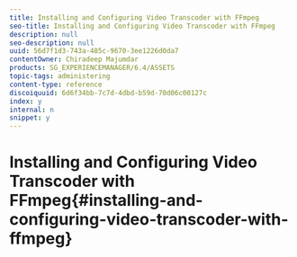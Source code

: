 ```yaml
---
title: Installing and Configuring Video Transcoder with FFmpeg
seo-title: Installing and Configuring Video Transcoder with FFmpeg
description: null
seo-description: null
uuid: 56d7f1d3-743a-485c-9670-3ee1226d0da7
contentOwner: Chiradeep Majumdar
products: SG_EXPERIENCEMANAGER/6.4/ASSETS
topic-tags: administering
content-type: reference
discoiquuid: 6d6f34bb-7c7d-4dbd-b59d-70d06c00127c
index: y
internal: n
snippet: y
---
```


# Installing and Configuring Video Transcoder with FFmpeg{#installing-and-configuring-video-transcoder-with-ffmpeg}

<!--
Comment Type: draft

<p>While the video transcoder with FFmpeg works similar to the connector FFmpeg transcoder with Assets (see <a href="../../sites/authoring/using/default-components-foundation.md">Video Components</a>) , you have more control over the process using this version because you are sharing the source code for the same transcoder. If, however, you decide not to use FFmpeg, or you want to use it differently than what is offered with the out-of-the-box transcoder, you can use this source code as a template to build out the transcoder how you want. Also, be aware that when you use FFmpeg, you can copy video renditions to a file system outside of AEM using File Copy Service.</p>
-->

##

<!--
Comment Type: draft

<h3>Installing FFmpeg</h3>
-->

<!--
Comment Type: draft

<p>You will now download and install FFmpeg and verify the installation.</p>
-->

<!--
Comment Type: draft

<ol>
<li><p>Go to <a href="http://www.ffmpeg.org">http://www.ffmpeg.org</a> to download and install the latest version of FFmpeg for your specific environment (Macintoch, Windows, or Linux).</p> <p>Make sure the ffmpeg executable is set in your system path. You should be able to run <span class="code">ffmpeg</span> from any directory in your system.</p> </li>
</ol>
-->

<!--
Comment Type: draft

<note type="note">
<p>AEM 6.2 is compatible with FFmpeg 3.0 and is configured to run correctly with FFmpeg 3.0 (which was the latest version at the time of general availability of 6.2).<br /> As per the FFmpeg documentation at <a href="https://trac.ffmpeg.org/wiki/Encode/AAC">https://trac.ffmpeg.org/wiki/Encode/AAC</a>, FFmpeg 3.0 does not ship with pre-built <span class="code">libvo-aacenc</span> or <span class="code">libaacplus</span> encoders. To use these encoders, install FFmpeg with the <span class="code">--with-fdk-aac</span> and/or <span class="code">--with-faac</span> option(s), or compile FFmpeg from non-free sources.</p>
<p>Because FFmpeg performs all transcoding operations, any reference to default configurations pertains to particular versions of FFmpeg validated by Adobe and may change in future. For more details, see FFmpeg encoding guidelines at <a href="https://trac.ffmpeg.org/wiki/Encode/H.264">https://trac.ffmpeg.org/wiki/Encode/H.264</a> and <a href="https://trac.ffmpeg.org/wiki/Encode/AAC">https://trac.ffmpeg.org/wiki/Encode/AAC</a>.</p>
</note>
-->

<!--
Comment Type: draft

<note type="note">
<p>From software security standpoint, Adobe recommends using the latest releases of all third-party software. However, if it is not possible to upgrade to FFmpeg 3.0, you may try the following:</p>
<ul>
<li>Add <span class="code">-strict -2</span> to the <span class="code">customArgs</span> property of <i>/etc/dam/video/iehq/jcr:content and /etc/dam/video/hq/jcr:content</i>.</li>
<li>Change the <span class="code">audioCodec</span> property of <i>/etc/dam/video/iehq/jcr:content</i> and <i>/etc/dam/video/hq/jcr:content</i> to <span class="code">libvo_aacenc</span> from <span class="code">aac</span>.</li>
</ul>
</note>
-->

<!--
Comment Type: draft

<h3>Installing cq-s7dam-video-core-1.0.jar</h3>
-->

<!--
Comment Type: draft

<p>Following the installation of FFmpeg, you will now verify the s7damVideobundle.</p>
-->

<!--
Comment Type: draft

<ol>
<li><p>Open AEM in your environment.</p> </li>
<li><p>Untar <span class="code">s7damvideobundle.tar</span> and then go to the <span class="code">s7damvideobundle/core</span> directory.</p> <p>You can download <a href="https://marketing.adobe.com/resources/help/en_US/s7/s7damvideobundle.tar">s7damvideobundle.tar here</a>.</p> </li>
<li><p>Run the following command:</p> <p><span class="code">mvn clean install sling:install</span></p> <p>The jar file from this project is installed under <span class="code">/libs/dam/install/cq-s7dam-video-core-1.0.jar</span>. Code is derived out of the existing DAM Video application which is part of the CQ Codebase.</p> <p>Three services are installed with the following process labels:</p>
<ul>
<li>"Create Thumbnail with FFMPEG as a pluggable component"</li>
</ul> <p style="margin-left: 40px;">Used as a reference implementation component which you can repurpose for integration with another third-party video encoder.<br /> </p>
<ul>
<li>"Transcode Video with FFMPEG as a pluggable component"</li>
</ul> <p style="margin-left: 40px;">Used for encoding by way of FFMPEG when customization is required. For example, set up of business rules to apply different encoding profiles based on source video aspect ratio.<br /> </p>
<ul>
<li>"Copy Transcoded Videos to NFS Mount"</li>
</ul> <p style="margin-left: 40px;">Used to store resulting encoded files to a server mount for delivery, such as integration with CDN or video packaging services.</p> </li>
</ol>
-->

<!--
Comment Type: draft

<h3>Setting up the Video Services through CQ Workflow</h3>
-->

<!--
Comment Type: draft

<ol>
<li><p>In your running instance of AEM, go to the following:</p> <p><span class="code">localhost:4502/workflow</span><br /> </p> </li>
<li><p>Tap <strong>Tools </strong>&gt; <strong>Workflow </strong>&gt; <strong>Models</strong>, then on the Workflow Models page, double-click <span class="code">DAM Update Asset</span>.</p> </li>
<li><p>In the <strong>DAM Update Asset</strong> page, in the workflow model, delete any existing <span class="code">FFmpeg thumbnails</span> and <span class="code">FFmpeg transcoding</span> services that may exist.</p> <p>You are now ready to set up the FFmpeg thumbnailing service.</p> </li>
</ol>
-->

<!--
Comment Type: draft

<h3>Setting up the FFmpeg Thumbnailing Service</h3>
-->

<!--
Comment Type: draft

<ol>
<li><p>In the AEM Sidekick, expand the <strong>Workflow</strong> list.</p> </li>
<li><p>Drag-and-drop <strong>Process Step</strong> on to your workflow page.</p> <p><br /> </p> <img imageRotate="0" src="assets/chlimage_1-343.png" /></li>
<li><p>Double-click the process step to open the <strong>Step Properties</strong> dialog box. In the <strong>Common</strong> tab, type a title such as <span class="code">FFmpeg thumbnail service</span>.</p> <p>Optionally, in the <strong>Description</strong> field, type a description that can further help you identify the process, such as <span class="code">Extracts video poster frame</span>.</p> </li>
<li><p>Tap the <strong>Process</strong> tab. Then in the <strong>Process</strong> drop-down list, select <strong>Create Thumbnail with FFMPEG as a pluggable component</strong>.</p> </li>
<li><p>Check <strong>Handler Advance</strong> option to turn it on.</p> </li>
<li><p>In the <strong>Arguments</strong> field, add the following:</p> <p><span class="code">count:4,index:2,[140:100],[48:48],[319:319]</span></p> <p>The arguments <span class="code">count</span> and <span class="code">index</span> are explained at the following location:</p> <p><a href="../../sites/developing/using/workflows-step-ref.md#createvideothumbnails">Create Video Thumbnails</a></p> </li>
<li><p>Click <strong>OK</strong>, and then click <strong>Save</strong> near the upper-left corner of the <strong>Workflow</strong> page.</p> <p>You are now ready to set up the FFMPEG Transcoding Service. This service is used for video encoding by way of FFMPEG when customization is required such as setting up business rules to apply different video encoding profiles based on the source video's aspect ratio.</p> </li>
</ol>
-->

<!--
Comment Type: draft

<h3>Setting up the FFmpeg Transcoding Service</h3>
-->

<!--
Comment Type: draft

<ol>
<li><p>In the AEM Sidekick, in the <strong>Workflow</strong> list, drag and drop <strong>Process Step</strong> on to your workflow immediately below the FFmpeg thumbnails step that you just added earlier.</p> </li>
<li><p>Double-click the process step to open the <strong>Step Properties</strong> dialog box. In the <strong>Common</strong> tab, type a title such as <span class="code">FFmpeg transcoding service</span>.</p> <p>Optionally, in the <strong>Description</strong> field, type a description that can further help you identify the process, such as <span class="code">Creates web-enabled video formats</span>.</p> </li>
<li><p>Click the <strong>Process</strong> tab, in the <strong>Process</strong> drop-down list, select <strong>Transcode Video with FFMPEG as a pluggable component</strong>.</p> </li>
<li><p>Check <strong>Handler Advance</strong> option to turn it on.</p> </li>
<li><p>In the <strong>Arguments</strong> field, add the following:</p> <p><span class="code">profile:firefoxhq,profile:hq,profile:flv</span></p> <p>The transcoding video profiles you add here should reference the out-of-the-box Assets video profiles in the Tools/Assets/Video Profiles folder on the Tools page (/etc/dam/video).</p> <p> </p> </li>
<li><p>Click <strong>OK</strong>, and then click <strong>Save</strong> near the upper-left corner of the <strong>Workflow</strong> page.</p> <p>You are now ready to set up the network file copy service which is used to store resulting encoded files to a NFS server mount for integration with a Content Delivery Network (CDN) or video packaging services.</p> </li>
</ol>
-->

<!--
Comment Type: draft

<h3>Setting up the Network File Copy Service</h3>
-->

<!--
Comment Type: draft

<ol>
<li><p>In the AEM Sidekick, in the <strong>Workflow</strong> list, drag and drop <strong>Process Step</strong> on to your workflow immediately below the FFmpeg transcoding step that you just added earlier.</p> </li>
<li><p>Double-click the process step to open the <strong>Step Properties</strong> dialog box. In the <strong>Common</strong> tab, type a title such as <span class="code">FFmpeg NFS copy service</span>.</p> <p>Optionally, in the <strong>Description</strong> field, type a description that can further help you identify the process, such as <span class="code">Transcoded files are copied to the directories that are specified by the NFS copy service</span>.</p> </li>
<li><p>Click the <strong>Process</strong> tab, and then select <strong>Copy Transcoded Videos to NFS Mount</strong>.</p> </li>
<li><p>Check <strong>Handler Advance</strong> option to turn it on.</p> </li>
<li><p>In the <strong>Arguments</strong> field, create any shared mounts where you want the transcoded video files and thumbnails placed for global deliver. For example, you could use the following format:</p> <p><span class="code">mount:/tmp/cq,mount:/tmp/cq2</span></p> <p>The path above copies transcoded files to the mounts <span class="code">/tmp/cq</span> and <span class="code">/tmp/cq2.</span></p> <p>Creating mounts is useful if you intend to deliver video using various options such as streaming.</p> </li>
<li><p>Click <strong>OK</strong>, and then click <strong>Save</strong> near the upper-left corner of the <strong>Workflow</strong> page.</p> <p>After you set up the three services above, you can upload your videos into Assets. </p> </li>
</ol>
-->

